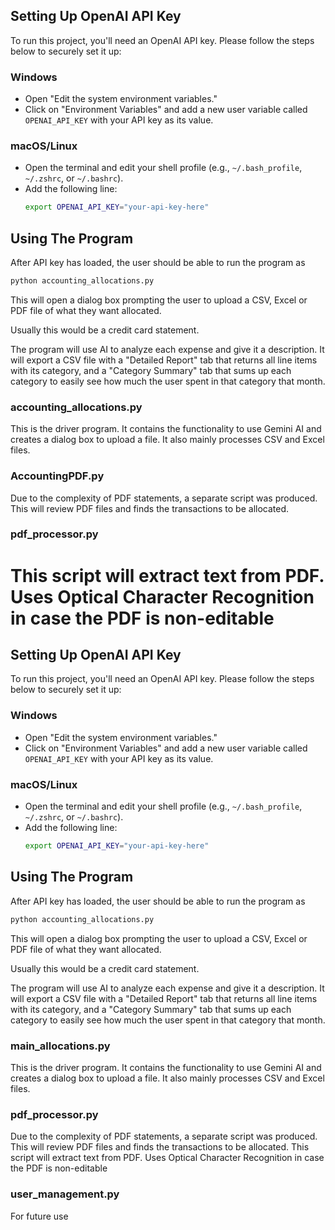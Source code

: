 ## Setting Up OpenAI API Key
To run this project, you'll need an OpenAI API key. Please follow the steps below to securely set it up:

### Windows
- Open "Edit the system environment variables."
- Click on "Environment Variables" and add a new user variable called `OPENAI_API_KEY` with your API key as its value.

### macOS/Linux
- Open the terminal and edit your shell profile (e.g., `~/.bash_profile`, `~/.zshrc`, or `~/.bashrc`).
- Add the following line:
  ```bash
  export OPENAI_API_KEY="your-api-key-here"
  ```
## Using The Program
After API key has loaded, the user should be able to run the program as 
  ```bash 
  python accounting_allocations.py
  ```
This will open a dialog box prompting the user to upload a CSV, Excel or PDF file of what they want allocated.

Usually this would be a credit card statement.

The program will use AI to analyze each expense and give it a description.
It will export a CSV file with a "Detailed Report" tab that returns all line items with its category, and a "Category Summary"
tab that sums up each category to easily see how much the user spent in that category that month.

### accounting_allocations.py
This is the driver program. It contains the functionality to use Gemini AI and creates a dialog box to upload a file.
It also mainly processes CSV and Excel files.

### AccountingPDF.py
Due to the complexity of PDF statements, a separate script was produced.
This will review PDF files and finds the transactions to be allocated.

### pdf_processor.py
This script will extract text from PDF. Uses Optical Character Recognition in case the PDF is non-editable
=======
## Setting Up OpenAI API Key
To run this project, you'll need an OpenAI API key. Please follow the steps below to securely set it up:

### Windows
- Open "Edit the system environment variables."
- Click on "Environment Variables" and add a new user variable called `OPENAI_API_KEY` with your API key as its value.

### macOS/Linux
- Open the terminal and edit your shell profile (e.g., `~/.bash_profile`, `~/.zshrc`, or `~/.bashrc`).
- Add the following line:
  ```bash
  export OPENAI_API_KEY="your-api-key-here"
  ```
## Using The Program
After API key has loaded, the user should be able to run the program as 
  ```bash 
  python accounting_allocations.py
  ```
This will open a dialog box prompting the user to upload a CSV, Excel or PDF file of what they want allocated.

Usually this would be a credit card statement.

The program will use AI to analyze each expense and give it a description.
It will export a CSV file with a "Detailed Report" tab that returns all line items with its category, and a "Category Summary"
tab that sums up each category to easily see how much the user spent in that category that month.

### main_allocations.py
This is the driver program. It contains the functionality to use Gemini AI and creates a dialog box to upload a file.
It also mainly processes CSV and Excel files.

### pdf_processor.py
Due to the complexity of PDF statements, a separate script was produced.
This will review PDF files and finds the transactions to be allocated.
This script will extract text from PDF. Uses Optical Character Recognition in case the PDF is non-editable

### user_management.py
For future use
